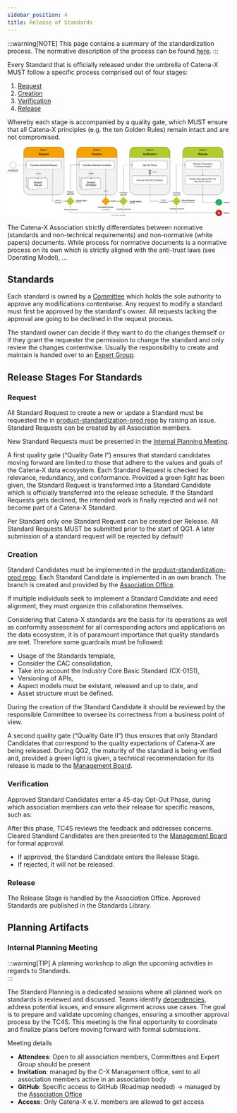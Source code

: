 ```yaml
---
sidebar_position: 4
title: Release of Standards
---
```


:::warning[NOTE]
This page contains a summary of the standardization process. The normative description of the process can be found [here](https://catena-x.net/fileadmin/user_upload/Vereinsdokumente/Catena-X_IP_Regelwerk_IP_Regulations.pdf).
:::

Every Standard that is officially released under the umbrella of Catena-X MUST follow a specific process comprised out of four stages:

1. [Request](#request)
2. [Creation](#creation)
3. [Verification](#verification)
4. [Release](#release)

Whereby each stage is accompanied by a quality gate, which MUST ensure that all Catena-X principles (e.g. the ten Golden Rules) remain intact and are not compromised.

![Standardization Process High Level](./assets/process_standardization_high_level.drawio.svg)

The Catena-X Association strictly differentiates between normative (standards and non-technical requirements) and non-normative (white papers) documents. While process for normative documents is a normative process on its own which is strictly aligned with the anti-trust laws (see Operating Model), ...

## Standards

Each standard is owned by a [Committee](../organizational-structure/committee.md) which holds the sole authority to approve any modifications contentwise. Any request to modify a standard must first be approved by the standard's owner. All requests lacking the approval are going to be declined in the request process.

The standard owner can decide if they want to do the changes themself or if they grant the requester the permission to change the standard and only review the changes contentwise. Usually the responsibility to create and maintain is handed over to an [Expert Group](../organizational-structure/expert-group.md).

## Release Stages For Standards

### Request

All Standard Request to create a new or update a Standard must be requested the in <!-- markdown-link-check-disable -->[product-standardization-prod repo](https://github.com/catenax-eV/product-standardization-prod/issues)<!-- markdown-link-check-enable--> by raising an issue.  Standard Requests can be created by all Association members.

New Standard Requests must be presented in the [Internal Planning Meeting](#internal-planning-meeting).

A first quality gate (“Quality Gate I”) ensures that standard candidates moving forward are limited to those that adhere to the values and goals of the Catena-X data ecosystem. Each Standard Request is checked for relevance, redundancy, and conformance. Provided a green light has been given, the Standard Request is transformed into a Standard Candidate which is officially transferred into the release schedule. If the Standard Requests gets declined, the intended work is finally rejected and will not become part of a Catena-X Standard.

Per Standard only one Standard Request can be created per Release. All Standard Requests MUST be submitted prior to the start of QG1. A later submission of a standard request will be rejected by default!

### Creation

Standard Candidates must be implemented in the [product-standardization-prod repo](https://github.com/catenax-eV/product-standardization-prod/issues). Each Standard Candidate is implemented in an own branch. The branch is created and provided by the [Association Office](../organizational-structure/catena-x-office.md).

If multiple individuals seek to implement a Standard Candidate and need alignment, they must organize this collaboration themselves.

Considering that Catena-X standards are the basis for its operations as well as conformity assessment for all corresponding actors and applications on the data ecosystem, it is of paramount importance that quality standards are met. Therefore some guardrails must be followed:

- Usage of the Standards template,
- Consider the CAC consolidation,
- Take into account the Industry Core Basic Standard (CX-0151),
- Versioning of APIs,
- Aspect models must be existant, released and up to date, and
- Asset structure must be defined.

During the creation of the Standard Candidate it should be reviewed by the responsible Committee to oversee its correctness from a business point of view.

A second quality gate (“Quality Gate II”) thus ensures that only Standard Candidates that correspond to the quality expectations of Catena-X are being released. During QG2, the maturity of the standard is being verified and, provided a green light is given, a technical recommendation for its release is made to the [Management Board](../organizational-structure/management-board.md).

### Verification

Approved Standard Candidates enter a 45-day Opt-Out Phase, during which association members can veto their release for specific reasons, such as:

After this phase, TC4S reviews the feedback and addresses concerns. Cleared Standard Candidates are then presented to the [Management Board](../organizational-structure/management-board.md) for formal approval.

- If approved, the Standard Candidate enters the Release Stage.
- If rejected, it will not be released.

### Release

The Release Stage is handled by the Association Office. Approved Standards are published in the Standards Library.

## Planning Artifacts

### Internal Planning Meeting

:::warning[TIP]
A planning workshop to align the upcoming activities in regards to Standards.  
:::

The Standard Planning is a dedicated sessions where all planned work on standards is reviewed and discussed. Teams identify [dependencies](https://jschuetz88.github.io/cx-dependencies), address potential issues, and ensure alignment across use cases. The goal is to prepare and validate upcoming changes, ensuring a smoother approval process by the TC4S. This meeting is the final opportunity to coordinate and finalize plans before moving forward with formal submissions.

Meeting details

- **Attendees**: Open to all association members, Committees and Expert Group should be present
- **Invitation**: managed by the C-X Management office, sent to all association members active in an association body
- **GitHub**: Specific access to GitHub (Roadmap needed) -> managed by the [Association Office](../organizational-structure/catena-x-office.md)
- **Access**: Only Catena-X e.V. members are allowed to get access

<!-- ### Standard Request

### Standard Candidate

### TC4S

-->
<!-- ---

## Thibault

## Phase 1: Preparation

During the preparation phase demands for new Standards or for the change of an existing one must be identified. Both might cause of adaptations in Semantic Models, Logic/Schema, API Specification, Protocols. All intended work on standards should be announced in the Association.

### Preparation ToDo's

- [Create roadmap item](../release-management/planning/cx-roadmap-item-creation.md)

### Preparation Milestones

- [Release Roadmap Review](../release-management/planning/cx-release-roadmap-review.md)

## Phase 2: Planning

A detailed description of the change request or new standard request is needed and should be refined during the planning phase. The detailed description needs to be discussed during the planning days with the audience (all Association members) and especially with the TC4S (Technical Committee 4 Standardization). All [dependencies](https://jschuetz88.github.io/cx-dependencies) must be identified, discussed and aligned.

### Planning ToDo's

- [Standard Request Creation](../release-management/planning/std-standard-request-creation.md)

### Planning Milestones

- [Release planning days](../release-management/planning/std-standard-planning.md)
- [Quality Gate 1](../release-management/development-and-release/quality-gate-1.md)

## Phase 3: Development

New standards and changes of existing standards must be created in the standardization repository. Each standard request is implemented in an own branch.

If multiple individuals seek to implement a standard request and need alignment, they must organize this collaboration themselves. The private workspace of the respective Expert Group should be utilized for this purpose.

### Development timeline

- [Main creation phase](../release-management/development-and-release/main-creation-phase.md)
- [Quality Gate 2](../release-management/development-and-release/quality-gate-2.md)
- [Opt-Out period](../release-management/development-and-release/opt-out-period.md)
-->